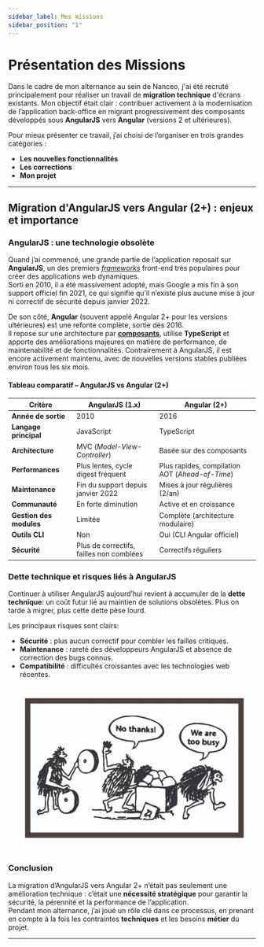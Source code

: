 ```yaml
---
sidebar_label: Mes missions
sidebar_position: "1"
---
```


# Présentation des Missions

Dans le cadre de mon alternance au sein de Nanceo, j'ai été recruté principalement pour réaliser un travail de **migration technique** d'écrans existants. Mon objectif était clair : contribuer activement à la modernisation de l’application back-office en migrant progressivement des composants développés sous **AngularJS** vers **Angular** (versions 2 et ultérieures).

Pour mieux présenter ce travail, j’ai choisi de l’organiser en trois grandes catégories :

- **Les nouvelles fonctionnalités**
- **Les corrections**
- **Mon projet**

---

## Migration d'AngularJS vers Angular (2+) : enjeux et importance

### AngularJS : une technologie obsolète

Quand j’ai commencé, une grande partie de l’application reposait sur **AngularJS**, un des premiers [*frameworks*](../glossaire/Vocab.md#framework) front-end très populaires pour créer des applications web dynamiques.  
Sorti en 2010, il a été massivement adopté, mais Google a mis fin à son support officiel fin 2021, ce qui signifie qu’il n’existe plus aucune mise à jour ni correctif de sécurité depuis janvier 2022.

De son côté, **Angular** (souvent appelé Angular 2+ pour les versions ultérieures) est une refonte complète, sortie dès 2016.  
Il repose sur une architecture par [**composants**](../glossaire/Vocab.md#composant), utilise **TypeScript** et apporte des améliorations majeures en matière de performance, de maintenabilité et de fonctionnalités. Contrairement à AngularJS, il est encore activement maintenu, avec de nouvelles versions stables publiées environ tous les six mois.


#### Tableau comparatif – AngularJS vs Angular (2+)

| Critère                | AngularJS (1.x)                                | Angular (2+)                                       |
|------------------------|-----------------------------------------------|---------------------------------------------------|
| **Année de sortie**    | 2010                                           | 2016                                              |
| **Langage principal**  | JavaScript                                     | TypeScript                                        |
| **Architecture**       | MVC (*Model-View-Controller*)                  | Basée sur des composants                         |
| **Performances**       | Plus lentes, cycle digest fréquent             | Plus rapides, compilation AOT (*Ahead-of-Time*)  |
| **Maintenance**        | Fin du support depuis janvier 2022             | Mises à jour régulières (2/an)                   |
| **Communauté**         | En forte diminution                            | Active et en croissance                          |
| **Gestion des modules**| Limitée                                        | Complète (architecture modulaire)                |
| **Outils CLI**         | Non                                            | Oui (CLI Angular officiel)                       |
| **Sécurité**           | Plus de correctifs, failles non comblées       | Correctifs réguliers                              |

### Dette technique et risques liés à AngularJS

Continuer à utiliser AngularJS aujourd’hui revient à accumuler de la **dette technique**: un coût futur lié au maintien de solutions obsolètes. Plus on tarde à migrer, plus cette dette pèse lourd.

Les principaux risques sont clairs:

- **Sécurité** : plus aucun correctif pour combler les failles critiques.  
- **Maintenance** : rareté des développeurs AngularJS et absence de correction des bugs connus.  
- **Compatibilité** : difficultés croissantes avec les technologies web récentes.

![Illustration de la dette technique et de la nécessité de migration](dette_technique_migration.png)

### Conclusion

La migration d’AngularJS vers Angular 2+ n’était pas seulement une amélioration technique : c’était une **nécessité stratégique** pour garantir la sécurité, la pérennité et la performance de l’application.  
Pendant mon alternance, j’ai joué un rôle clé dans ce processus, en prenant en compte à la fois les contraintes **techniques** et les besoins **métier** du projet.

---
